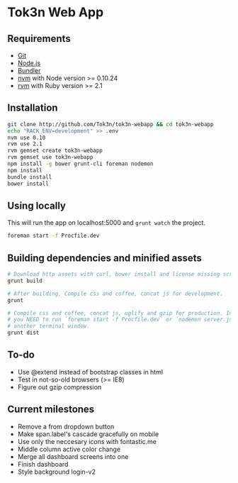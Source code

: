 Tok3n Web App
===============

Requirements
-
* [Git][1]
* [Node.js][2]
* [Bundler][3]
* [nvm][4] with Node version >= 0.10.24
* [rvm][5] with Ruby version >= 2.1


Installation
-
```bash
git clone http://github.com/Tok3n/tok3n-webapp && cd tok3n-webapp
echo "RACK_ENV=development" >> .env
nvm use 0.10
rvm use 2.1
rvm gemset create tok3n-webapp
rvm gemset use tok3n-webapp
npm install -g bower grunt-cli foreman nodemon
npm install
bundle install
bower install
```

Using locally
-
This will run the app on localhost:5000 and `grunt watch` the project.
```bash
foreman start -f Procfile.dev
```

Building dependencies and minified assets
-
```bash
# Download http assets with curl, bower install and license missing scripts:
grunt build

# After building, Compile css and coffee, concat js for development.
grunt

# Compile css and coffee, concat js, uglify and gzip for production. In order to work,
# you NEED to run `foreman start -f Procfile.dev` or `nodemon server.js` simultaneously in
# another terminal window.
grunt dist
```


To-do
-
* Use @extend instead of bootstrap classes in html
* Test in not-so-old browsers (>= IE8)
* Figure out gzip compression

Current milestones
-
* Remove a from dropdown button
* Make span.label's cascade gracefully on mobile
* Use only the neccesary icons with fontastic.me
* Middle column active color change
* Merge all dashboard screens into one
* Finish dashboard
* Style background login-v2

[1]: http://git-scm.com/downloads
[2]: http://nodejs.org/download/
[3]: http://gembundler.com/
[4]: https://github.com/creationix/nvm
[5]: https://rvm.io/
